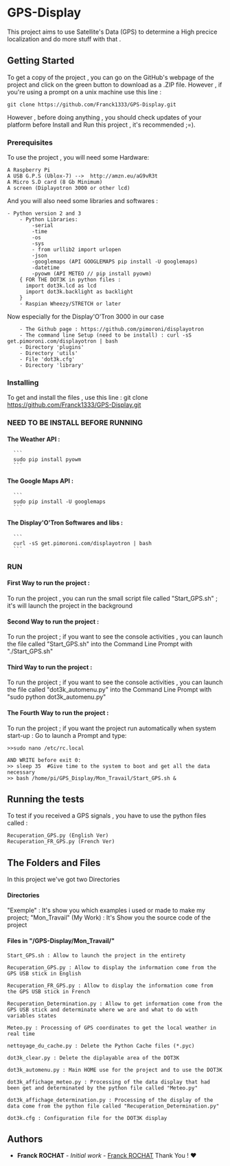 # GPS-Display
This project aims to use Satellite's Data (GPS) to determine a High precice localization and do more stuff with that .

## Getting Started
To get a copy of the project , you can go on the GitHub's webpage of the project and click on the green button to download as a .ZIP file.
However , if you're using a prompt on a unix machine use this line :
```
git clone https://github.com/Franck1333/GPS-Display.git
```
However , before doing anything  , you should check updates of your platform before Install and Run this project , it's recommended ;=).

### Prerequisites
To use the project , you will need some Hardware:
```
A Raspberry Pi
A USB G.P.S (Ublox-7) -->  http://amzn.eu/aG9vR3t
A Micro S.D card (8 Gb Minimum)
A screen (Diplayotron 3000 or other lcd)
```
And you will also need some libraries and softwares :
```
- Python version 2 and 3
	- Python Libraries:
		-serial
		-time
		-os
		-sys
		- from urllib2 import urlopen
		-json
		-googlemaps (API GOOGLEMAPS pip install -U googlemaps)
		-datetime
		-pyowm (API METEO // pip install pyowm)
    { FOR THE DOT3K in python files :
      import dot3k.lcd as lcd
      import dot3k.backlight as backlight
    }
	- Raspian Wheezy/STRETCH or later
```
Now especially for the Display'O'Tron 3000 in our case
```
	- The Github page : https://github.com/pimoroni/displayotron
	- The command line Setup (need to be install) : curl -sS get.pimoroni.com/displayotron | bash
	- Directory 'plugins'
	- Directory 'utils'
	- File 'dot3k.cfg'
	- Directory 'library'
  ```
  
  ### Installing
  To get and install the files , use this line : git clone https://github.com/Franck1333/GPS-Display.git
 
 ### NEED TO BE INSTALL BEFORE RUNNING
 #### The Weather API :
	  ```
	  sudo pip install pyowm
	  ```
 #### The Google Maps API :
	  ```
	  sudo pip install -U googlemaps
	  ```
 #### The Display'O'Tron Softwares and libs :
	  ```
	  curl -sS get.pimoroni.com/displayotron | bash
	  ``` 
  ### RUN
  #### First Way to run the project : 
  To run the project , you can run the small script file called "Start_GPS.sh" ; it's will launch the project in the background
  #### Second Way to run the project : 
  To run the project ; if you want to see the console activities , you can launch the file called "Start_GPS.sh" into the Command Line  Prompt with "./Start_GPS.sh"
  #### Third Way to run the project :
  To run the project ; if you want to see the console activities , you can launch the file called "dot3k_automenu.py" into the Command Line  Prompt with "sudo python dot3k_automenu.py"
  #### The Fourth Way to run the project :
  To run the project ; if you want the project run automatically when system start-up :
  Go to launch a Prompt and type:
  ```
  >>sudo nano /etc/rc.local

  AND WRITE before exit 0:
  >> sleep 35  #Give time to the system to boot and get all the data necessary
  >> bash /home/pi/GPS_Display/Mon_Travail/Start_GPS.sh &
  ```
  ## Running the tests
  To test if you received a GPS signals , you have to use the python files called :
  ```
  Recuperation_GPS.py (English Ver)
  Recuperation_FR_GPS.py (French Ver)
  ```
  ## The Folders and Files
  In this project we've got two Directories
  #### Directories
  "Exemple" : It's show you which examples i used or made to make my project;
  "Mon_Travail" (My Work) : It's Show you the source code of the project
  #### Files in "/GPS-Display/Mon_Travail/"
  ```
  Start_GPS.sh : Allow to launch the project in the entirety

  Recuperation_GPS.py : Allow to display the information come from the GPS USB stick in English

  Recuperation_FR_GPS.py : Allow to display the information come from the GPS USB stick in French

  Recuperation_Determination.py : Allow to get information come from the GPS USB stick and determinate where we are and what to do with variables states

  Meteo.py : Processing of GPS coordinates to get the local weather in real time
  
  nettoyage_du_cache.py : Delete the Python Cache files (*.pyc)

  dot3k_clear.py : Delete the diplayable area of the DOT3K

  dot3k_automenu.py : Main HOME use for the project and to use the DOT3K 

  dot3k_affichage_meteo.py : Processing of the data display that had been get and determinated by the python file called "Meteo.py"

  dot3k_affichage_determination.py : Processing of the display of the data come from the python file called "Recuperation_Determination.py"

  dot3k.cfg : Configuration file for the DOT3K display 
  ```
  ## Authors

* **Franck ROCHAT** - *Initial work* - [Franck ROCHAT](https://github.com/Franck1333)
Thank You ! :heart:
